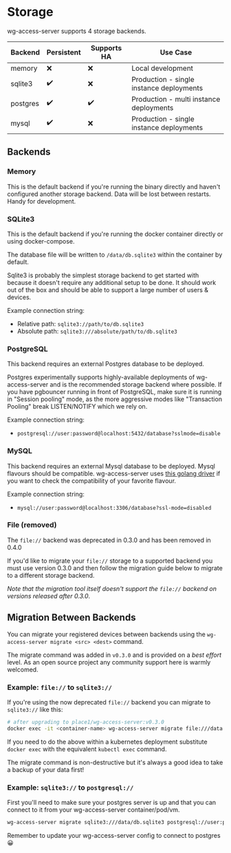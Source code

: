 # Storage

wg-access-server supports 4 storage backends.

| Backend  | Persistent | Supports HA | Use Case                                 |
| -------- | ---------- | ----------- | ---------------------------------------- |
| memory   | ❌         | ❌          | Local development                        |
| sqlite3  | ✔️         | ❌          | Production - single instance deployments |
| postgres | ✔️         | ✔️          | Production - multi instance deployments  |
| mysql    | ✔️         | ❌          | Production - single instance deployments |

## Backends

### Memory

This is the default backend if you're running the binary directly and haven't configured
another storage backend. Data will be lost between restarts. Handy for development.

### SQLite3

This is the default backend if you're running the docker container directly or using docker-compose.

The database file will be written to `/data/db.sqlite3` within the container by default.

Sqlite3 is probably the simplest storage backend to get started with because it doesn't require
any additional setup to be done. It should work out of the box and should be able to support a
large number of users & devices.

Example connection string:

- Relative path: `sqlite3://path/to/db.sqlite3`
- Absolute path: `sqlite3:///absolute/path/to/db.sqlite3`

### PostgreSQL

This backend requires an external Postgres database to be deployed.

Postgres experimentally supports highly-available deployments of wg-access-server
and is the recommended storage backend where possible.
If you have pgbouncer running in front of PostgreSQL, make sure it is running in "Session pooling" mode,
as the more aggressive modes like "Transaction Pooling" break LISTEN/NOTIFY which we rely on.

Example connection string:

- `postgresql://user:password@localhost:5432/database?sslmode=disable`

### MySQL

This backend requires an external Mysql database to be deployed. Mysql flavours should be compatible.
wg-access-server uses [this golang driver](github.com/go-sql-driver/mysql) if you want to check the
compatibility of your favorite flavour.

Example connection string:

- `mysql://user:password@localhost:3306/database?ssl-mode=disabled`

### File (removed)

The `file://` backend was deprecated in 0.3.0 and has been removed in 0.4.0

If you'd like to migrate your `file://` storage to a supported backend you must use
version 0.3.0 and then follow the migration guide below to migrate to a different storage backend.

_Note that the migration tool itself doesn't support the `file://` backend on versions
released after 0.3.0_.

## Migration Between Backends

You can migrate your registered devices between backends using the `wg-access-server migrate <src> <dest>`
command.

The migrate command was added in `v0.3.0` and is provided on a _best effort_ level. As an open source
project any community support here is warmly welcomed.

### Example: `file://` to `sqlite3://`

If you're using the now deprecated `file://` backend you can migrate to `sqlite3://` like this:

```bash
# after upgrading to place1/wg-access-server:v0.3.0
docker exec -it <container-name> wg-access-server migrate file:///data sqlite3:///data/db.sqlite3
```

If you need to do the above within a kubernetes deployment substitute `docker exec` with the equivalent
`kubectl exec` command.

The migrate command is non-destructive but it's always a good idea to take a backup of your data first!

### Example: `sqlite3://` to `postgresql://`

First you'll need to make sure your postgres server is up and that you can connect to it from your
wg-access-server container/pod/vm.

```bash
wg-access-server migrate sqlite3:///data/db.sqlite3 postgresql://user:password@localhost:5432/database?sslmode=disable
```

Remember to update your wg-access-server config to connect to postgres 😀
